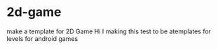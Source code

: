 # 2d-game
make a template for 2D Game
Hi I making this test to be atemplates for levels for android games
